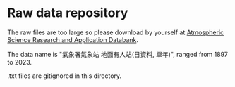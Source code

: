 # Raw data repository

The raw files are too large so please download by yourself at [Atmospheric Science Research and Application Databank](https://asrad.pccu.edu.tw/dbar/atmos-data-download/). 

The data name is "氣象署氣象站 地面有人站(日資料, 單年)", ranged from 1897 to 2023.

.txt files are gitignored in this directory.
